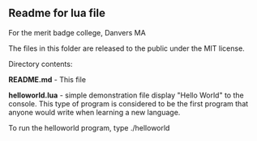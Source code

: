 Readme for lua file
---
For the merit badge college, Danvers MA

The files in this folder are released to the public under the MIT license.

Directory contents:

**README.md** - This file

**helloworld.lua** - simple demonstration file display "Hello World" to the console.  This
type of program is considered to be the first program that anyone would write
when learning a new language.

To run the helloworld program, type ./helloworld

